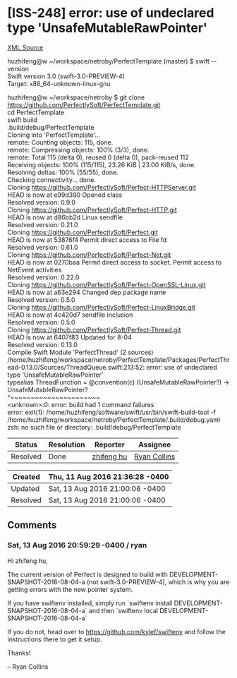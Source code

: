 # [ISS-248] error: use of undeclared type 'UnsafeMutableRawPointer'

[XML Source](./xml/ISS-248.xml)
<p><p>huzhifeng@w ~/workspace/netroby/PerfectTemplate (master) $ swift --version                                               <br/>
Swift version 3.0 (swift-3.0-PREVIEW-4)<br/>
Target: x86_64-unknown-linux-gnu</p>


<p>huzhifeng@w ~/workspace/netroby $ git clone <a href="https://github.com/PerfectlySoft/PerfectTemplate.git" class="external-link" rel="nofollow">https://github.com/PerfectlySoft/PerfectTemplate.git</a><br/>
cd PerfectTemplate<br/>
swift build<br/>
.build/debug/PerfectTemplate<br/>
Cloning into 'PerfectTemplate'...<br/>
remote: Counting objects: 115, done.<br/>
remote: Compressing objects: 100% (3/3), done.<br/>
remote: Total 115 (delta 0), reused 0 (delta 0), pack-reused 112<br/>
Receiving objects: 100% (115/115), 23.26 KiB | 23.00 KiB/s, done.<br/>
Resolving deltas: 100% (55/55), done.<br/>
Checking connectivity... done.<br/>
Cloning <a href="https://github.com/PerfectlySoft/Perfect-HTTPServer.git" class="external-link" rel="nofollow">https://github.com/PerfectlySoft/Perfect-HTTPServer.git</a><br/>
HEAD is now at e99d390 Opened class<br/>
Resolved version: 0.9.0<br/>
Cloning <a href="https://github.com/PerfectlySoft/Perfect-HTTP.git" class="external-link" rel="nofollow">https://github.com/PerfectlySoft/Perfect-HTTP.git</a><br/>
HEAD is now at d86bb2d Linux sendfile<br/>
Resolved version: 0.21.0<br/>
Cloning <a href="https://github.com/PerfectlySoft/Perfect.git" class="external-link" rel="nofollow">https://github.com/PerfectlySoft/Perfect.git</a><br/>
HEAD is now at 53876f4 Permit direct access to File fd<br/>
Resolved version: 0.61.0<br/>
Cloning <a href="https://github.com/PerfectlySoft/Perfect-Net.git" class="external-link" rel="nofollow">https://github.com/PerfectlySoft/Perfect-Net.git</a><br/>
HEAD is now at 0270baa Permit direct access to socket. Permit access to NetEvent activities<br/>
Resolved version: 0.22.0<br/>
Cloning <a href="https://github.com/PerfectlySoft/Perfect-OpenSSL-Linux.git" class="external-link" rel="nofollow">https://github.com/PerfectlySoft/Perfect-OpenSSL-Linux.git</a><br/>
HEAD is now at a63e294 Changed dep package name<br/>
Resolved version: 0.5.0<br/>
Cloning <a href="https://github.com/PerfectlySoft/Perfect-LinuxBridge.git" class="external-link" rel="nofollow">https://github.com/PerfectlySoft/Perfect-LinuxBridge.git</a><br/>
HEAD is now at 4c420d7 sendfile inclusion<br/>
Resolved version: 0.5.0<br/>
Cloning <a href="https://github.com/PerfectlySoft/Perfect-Thread.git" class="external-link" rel="nofollow">https://github.com/PerfectlySoft/Perfect-Thread.git</a><br/>
HEAD is now at 6407f83 Updated for 8-04<br/>
Resolved version: 0.13.0<br/>
Compile Swift Module 'PerfectThread' (2 sources)<br/>
/home/huzhifeng/workspace/netroby/PerfectTemplate/Packages/PerfectThread-0.13.0/Sources/ThreadQueue.swift:213:52: error: use of undeclared type 'UnsafeMutableRawPointer'<br/>
        typealias ThreadFunction = @convention(c) (UnsafeMutableRawPointer?) -&gt; UnsafeMutableRawPointer?<br/>
                                                   ^~~~~~~~~~~~~~~~~~~~~~~<br/>
&lt;unknown&gt;:0: error: build had 1 command failures<br/>
error: exit(1): /home/huzhifeng/software/swift/usr/bin/swift-build-tool -f /home/huzhifeng/workspace/netroby/PerfectTemplate/.build/debug.yaml<br/>
zsh: no such file or directory: .build/debug/PerfectTemplate</p></p>





Status|Resolution|Reporter|Assignee
------|----------|--------|--------
Resolved|Done|[zhifeng hu](netroby)|[Ryan Collins]($ryan)





Created|Thu, 11 Aug 2016 21:36:28 -0400
-------|--------------
Updated|Sat, 13 Aug 2016 21:00:06 -0400
Resolved|Sat, 13 Aug 2016 21:00:06 -0400


## Comments




### Sat, 13 Aug 2016 20:59:29 -0400 / ryan 

<p><p>Hi zhifeng hu,</p>

<p>The current version of Perfect is designed to build with DEVELOPMENT-SNAPSHOT-2016-08-04-a (not swift-3.0-PREVIEW-4), which is why you are getting errors with the new pointer system. </p>

<p>If you have swiftenv installed, simply run `swiftenv install DEVELOPMENT-SNAPSHOT-2016-08-04-a` and then `swiftenv local DEVELOPMENT-SNAPSHOT-2016-08-04-a`</p>

<p>If you do not, head over to <a href="https://github.com/kylef/swiftenv" class="external-link" rel="nofollow">https://github.com/kylef/swiftenv</a> and follow the instructions there to get it setup. </p>

<p>Thanks!</p>

<p>– Ryan Collins</p></p>


